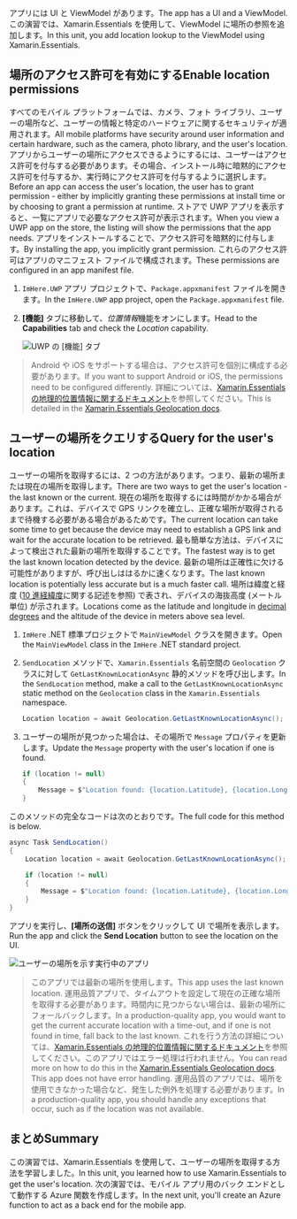 <span data-ttu-id="72105-101">アプリには UI と ViewModel があります。</span><span class="sxs-lookup"><span data-stu-id="72105-101">The app has a UI and a ViewModel.</span></span> <span data-ttu-id="72105-102">この演習では、Xamarin.Essentials を使用して、ViewModel に場所の参照を追加します。</span><span class="sxs-lookup"><span data-stu-id="72105-102">In this unit, you add location lookup to the ViewModel using Xamarin.Essentials.</span></span>

## <a name="enable-location-permissions"></a><span data-ttu-id="72105-103">場所のアクセス許可を有効にする</span><span class="sxs-lookup"><span data-stu-id="72105-103">Enable location permissions</span></span>

<span data-ttu-id="72105-104">すべてのモバイル プラットフォームでは、カメラ、フォト ライブラリ、ユーザーの場所など、ユーザーの情報と特定のハードウェアに関するセキュリティが適用されます。</span><span class="sxs-lookup"><span data-stu-id="72105-104">All mobile platforms have security around user information and certain hardware, such as the camera, photo library, and the user's location.</span></span> <span data-ttu-id="72105-105">アプリからユーザーの場所にアクセスできるようにするには、ユーザーはアクセス許可を付与する必要があります。その場合、インストール時に暗黙的にアクセス許可を付与するか、実行時にアクセス許可を付与するように選択します。</span><span class="sxs-lookup"><span data-stu-id="72105-105">Before an app can access the user's location, the user has to grant permission - either by implicitly granting these permissions at install time or by choosing to grant a permission at runtime.</span></span> <span data-ttu-id="72105-106">ストアで UWP アプリを表示すると、一覧にアプリで必要なアクセス許可が表示されます。</span><span class="sxs-lookup"><span data-stu-id="72105-106">When you view a UWP app on the store, the listing will show the permissions that the app needs.</span></span> <span data-ttu-id="72105-107">アプリをインストールすることで、アクセス許可を暗黙的に付与します。</span><span class="sxs-lookup"><span data-stu-id="72105-107">By installing the app, you implicitly grant permission.</span></span> <span data-ttu-id="72105-108">これらのアクセス許可はアプリのマニフェスト ファイルで構成されます。</span><span class="sxs-lookup"><span data-stu-id="72105-108">These permissions are configured in an app manifest file.</span></span>

1. <span data-ttu-id="72105-109">`ImHere.UWP` アプリ プロジェクトで、`Package.appxmanifest` ファイルを開きます。</span><span class="sxs-lookup"><span data-stu-id="72105-109">In the `ImHere.UWP` app project, open the `Package.appxmanifest` file.</span></span>

1. <span data-ttu-id="72105-110">**[機能]** タブに移動して、*位置情報*機能をオンにします。</span><span class="sxs-lookup"><span data-stu-id="72105-110">Head to the **Capabilities** tab and check the *Location* capability.</span></span>

    ![UWP の [機能] タブ](../media-drafts/4-uwp-location-capability.png)

> <span data-ttu-id="72105-112">Android や iOS をサポートする場合は、アクセス許可を個別に構成する必要があります。</span><span class="sxs-lookup"><span data-stu-id="72105-112">If you want to support Android or iOS, the permissions need to be configured differently.</span></span> <span data-ttu-id="72105-113">詳細については、[Xamarin.Essentials の地理的位置情報に関するドキュメント](https://docs.microsoft.com/xamarin/essentials/geolocation?tabs=android#getting-started)を参照してください。</span><span class="sxs-lookup"><span data-stu-id="72105-113">This is detailed in the [Xamarin.Essentials Geolocation docs](https://docs.microsoft.com/xamarin/essentials/geolocation?tabs=android#getting-started).</span></span>

## <a name="query-for-the-users-location"></a><span data-ttu-id="72105-114">ユーザーの場所をクエリする</span><span class="sxs-lookup"><span data-stu-id="72105-114">Query for the user's location</span></span>

<span data-ttu-id="72105-115">ユーザーの場所を取得するには、2 つの方法があります。つまり、最新の場所または現在の場所を取得します。</span><span class="sxs-lookup"><span data-stu-id="72105-115">There are two ways to get the user's location - the last known or the current.</span></span> <span data-ttu-id="72105-116">現在の場所を取得するには時間がかかる場合があります。これは、デバイスで GPS リンクを確立し、正確な場所が取得されるまで待機する必要がある場合があるためです。</span><span class="sxs-lookup"><span data-stu-id="72105-116">The current location can take some time to get because the device may need to establish a GPS link and wait for the accurate location to be retrieved.</span></span> <span data-ttu-id="72105-117">最も簡単な方法は、デバイスによって検出された最新の場所を取得することです。</span><span class="sxs-lookup"><span data-stu-id="72105-117">The fastest way is to get the last known location detected by the device.</span></span> <span data-ttu-id="72105-118">最新の場所は正確性に欠ける可能性がありますが、呼び出しははるかに速くなります。</span><span class="sxs-lookup"><span data-stu-id="72105-118">The last known location is potentially less accurate but is a much faster call.</span></span> <span data-ttu-id="72105-119">場所は緯度と経度 ([10 進経緯度](https://en.wikipedia.org/wiki/Decimal_degrees)に関する記述を参照) で表され、デバイスの海抜高度 (メートル単位) が示されます。</span><span class="sxs-lookup"><span data-stu-id="72105-119">Locations come as the latitude and longitude in [decimal degrees](https://en.wikipedia.org/wiki/Decimal_degrees) and the altitude of the device in meters above sea level.</span></span>

1. <span data-ttu-id="72105-120">`ImHere` .NET 標準プロジェクトで `MainViewModel` クラスを開きます。</span><span class="sxs-lookup"><span data-stu-id="72105-120">Open the `MainViewModel` class in the `ImHere` .NET standard project.</span></span>

1. <span data-ttu-id="72105-121">`SendLocation` メソッドで、`Xamarin.Essentials` 名前空間の `Geolocation` クラスに対して `GetLastKnownLocationAsync` 静的メソッドを呼び出します。</span><span class="sxs-lookup"><span data-stu-id="72105-121">In the `SendLocation` method, make a call to the `GetLastKnownLocationAsync` static method on the `Geolocation` class in the `Xamarin.Essentials` namespace.</span></span>

    ```cs
    Location location = await Geolocation.GetLastKnownLocationAsync();
    ```

1. <span data-ttu-id="72105-122">ユーザーの場所が見つかった場合は、その場所で `Message` プロパティを更新します。</span><span class="sxs-lookup"><span data-stu-id="72105-122">Update the `Message` property with the user's location if one is found.</span></span>

    ```cs
    if (location != null)
    {
        Message = $"Location found: {location.Latitude}, {location.Longitude}.";
    }
    ```

<span data-ttu-id="72105-123">このメソッドの完全なコードは次のとおりです。</span><span class="sxs-lookup"><span data-stu-id="72105-123">The full code for this method is below.</span></span>

```cs
async Task SendLocation()
{
    Location location = await Geolocation.GetLastKnownLocationAsync();

    if (location != null)
    {
        Message = $"Location found: {location.Latitude}, {location.Longitude}.";
    }
}
```

<span data-ttu-id="72105-124">アプリを実行し、**[場所の送信]** ボタンをクリックして UI で場所を表示します。</span><span class="sxs-lookup"><span data-stu-id="72105-124">Run the app and click the **Send Location** button to see the location on the UI.</span></span>

![ユーザーの場所を示す実行中のアプリ](../media-drafts/4-running-app-showing-location.png)

> <span data-ttu-id="72105-126">このアプリでは最新の場所を使用します。</span><span class="sxs-lookup"><span data-stu-id="72105-126">This app uses the last known location.</span></span> <span data-ttu-id="72105-127">運用品質アプリで、タイムアウトを設定して現在の正確な場所を取得する必要があります。時間内に見つからない場合は、最新の場所にフォールバックします。</span><span class="sxs-lookup"><span data-stu-id="72105-127">In a production-quality app, you would want to get the current accurate location with a time-out, and if one is not found in time, fall back to the last known.</span></span> <span data-ttu-id="72105-128">これを行う方法の詳細については、[Xamarin.Essentials の地理的位置情報に関するドキュメント](https://docs.microsoft.com/xamarin/essentials/geolocation?tabs=uwp#using-geolocation)を参照してください。このアプリではエラー処理は行われません。</span><span class="sxs-lookup"><span data-stu-id="72105-128">You can read more on how to do this in the [Xamarin.Essentials Geolocation docs](https://docs.microsoft.com/xamarin/essentials/geolocation?tabs=uwp#using-geolocation). This app does not have error handling.</span></span> <span data-ttu-id="72105-129">運用品質のアプリでは、場所を使用できなかった場合など、発生した例外を処理する必要があります。</span><span class="sxs-lookup"><span data-stu-id="72105-129">In a production-quality app, you should handle any exceptions that occur, such as if the location was not available.</span></span>

## <a name="summary"></a><span data-ttu-id="72105-130">まとめ</span><span class="sxs-lookup"><span data-stu-id="72105-130">Summary</span></span>

<span data-ttu-id="72105-131">この演習では、Xamarin.Essentials を使用して、ユーザーの場所を取得する方法を学習しました。</span><span class="sxs-lookup"><span data-stu-id="72105-131">In this unit, you learned how to use Xamarin.Essentials to get the user's location.</span></span> <span data-ttu-id="72105-132">次の演習では、モバイル アプリ用のバック エンドとして動作する Azure 関数を作成します。</span><span class="sxs-lookup"><span data-stu-id="72105-132">In the next unit, you'll create an Azure function to act as a back end for the mobile app.</span></span>